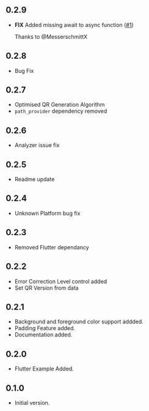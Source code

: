 ## 0.2.9

- **FIX** Added missing await to async function ([#1](https://github.com/Manty-K/QR-Image-Generator/commit/290874a91590bd573d6dbd024db9cdb56c3cb0bd))

  Thanks to @MesserschmittX

## 0.2.8

- Bug Fix

## 0.2.7

- Optimised QR Generation Algorithm
- `path_provider` dependency removed

## 0.2.6

- Analyzer issue fix

## 0.2.5

- Readme update

## 0.2.4

- Unknown Platform bug fix

## 0.2.3

- Removed Flutter dependancy

## 0.2.2

- Error Correction Level control added
- Set QR Version from data

## 0.2.1

- Background and foreground color support addded.
- Padding Feature added.
- Documentation added.

## 0.2.0

- Flutter Example Added.

## 0.1.0

- Initial version.
